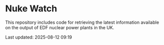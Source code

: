 # Nuke Watch

This repository includes code for retrieving the latest information available on the output of EDF nuclear power plants in the UK.

Last updated: 2025-08-12 09:19
